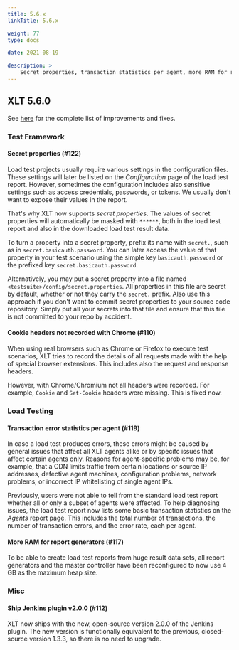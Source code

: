 ```yaml
---
title: 5.6.x
linkTitle: 5.6.x

weight: 77
type: docs

date: 2021-08-19

description: >
    Secret properties, transaction statistics per agent, more RAM for report generators.
---
```


## XLT 5.6.0

See [here](https://github.com/Xceptance/XLT/milestone/13?closed=1) for the complete list of improvements and fixes.

### Test Framework

#### Secret properties (#122)

Load test projects usually require various settings in the configuration files. These settings will later be listed on the *Configuration* page of the load test report. However, sometimes the configuration includes also sensitive settings such as access credentials, passwords, or tokens. We usually don't want to expose their values in the report. 

That's why XLT now supports *secret properties*. The values of secret properties will automatically be masked with `******`, both in the load test report and also in the downloaded load test result data.

To turn a property into a secret property, prefix its name with `secret.`, such as in `secret.basicauth.password`. You can later access the value of that property in your test scenario using the simple key `basicauth.password` or the prefixed key `secret.basicauth.password`.

Alternatively, you may put a secret property into a file named `<testsuite>/config/secret.properties`. All properties in this file are secret by default, whether or not they carry the `secret.` prefix. Also use this approach if you don't want to commit secret properties to your source code repository. Simply put all your secrets into that file and ensure that this file is not committed to your repo by accident.

#### Cookie headers not recorded with Chrome (#110)

When using real browsers such as Chrome or Firefox to execute test scenarios, XLT tries to record the details of all requests made with the help of special browser extensions. This includes also the request and response headers.

However, with Chrome/Chromium not all headers were recorded. For example, `Cookie` and `Set-Cookie` headers were missing. This is fixed now.


### Load Testing

#### Transaction error statistics per agent (#119)

In case a load test produces errors, these errors might be caused by general issues that affect all XLT agents alike or by specifc issues that affect certain agents only. Reasons for agent-specific problems may be, for example, that a CDN limits traffic from certain locations or source IP addresses, defective agent machines, configuration problems, network problems, or incorrect IP whitelisting of single agent IPs.

Previously, users were not able to tell from the standard load test report whether all or only a subset of agents were affected. To help diagnosing issues, the load test report now lists some basic transaction statistics on the *Agents* report page. This includes the total number of transactions, the number of transaction errors, and the error rate, each per agent.

#### More RAM for report generators (#117)

To be able to create load test reports from huge result data sets, all report generators and the master controller have been reconfigured to now use 4 GB as the maximum heap size.


### Misc

#### Ship Jenkins plugin v2.0.0 (#112)

XLT now ships with the new, open-source version 2.0.0 of the Jenkins plugin. The new version is functionally equivalent to the previous, closed-source version 1.3.3, so there is no need to upgrade.
